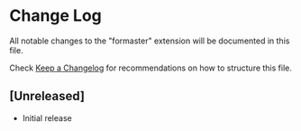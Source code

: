 # Change Log

All notable changes to the "formaster" extension will be documented in this file.

Check [Keep a Changelog](http://keepachangelog.com/) for recommendations on how to structure this file.

## [Unreleased]

- Initial release